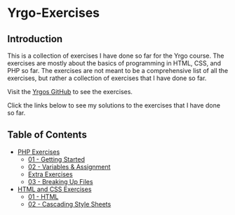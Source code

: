 # Yrgo-Exercises

## Introduction

This is a collection of exercises I have done so far for the Yrgo course. The exercises are mostly about the basics of programming in HTML, CSS, and PHP so far. The exercises are not meant to be a comprehensive list of all the exercises, but rather a collection of exercises that I have done so far.

Visit the [Yrgos GitHub](https://github.com/yrgo/wu22) to see the exercises.

Click the links below to see my solutions to the exercises that I have done so far.

## Table of Contents

- <a href="https://github.com/Adishumla/Yrgo-Exercises/tree/main/PHP">PHP Exercises</a>
  - <a href="https://github.com/Adishumla/Yrgo-Exercises/tree/main/PHP/01%20-%20Getting%20Started"> 01 - Getting Started </a>
  - <a href="https://github.com/Adishumla/Yrgo-Exercises/tree/main/PHP/02%20-%20Variables%20%26%20Assignment"> 02 - Variables & Assignment </a>
  - <a href="https://github.com/Adishumla/Yrgo-Exercises/tree/main/PHP/Extra-Exercises"> Extra Exercises </a>
  - <a href="https://github.com/Adishumla/Yrgo-Exercises/tree/main/PHP/03%20-%20Breaking%20Up%20Files"> 03 - Breaking Up Files </a>
- <a href="https://github.com/Adishumla/Yrgo-Exercises/tree/main/HTML%20and%20CSS">HTML and CSS Exercises</a>
  - <a href="https://github.com/Adishumla/Yrgo-Exercises/tree/main/HTML%20and%20CSS/01%20-%20HTML">01 - HTML</a>
  - <a href="https://github.com/Adishumla/Yrgo-Exercises/tree/main/HTML%20and%20CSS/02%20-%20Cascading%20Style%20Sheets">02 - Cascading Style Sheets</a>
